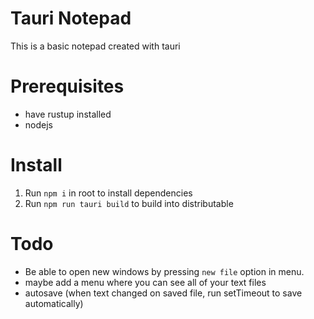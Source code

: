 # Tauri Notepad

This is a basic notepad created with tauri

# Prerequisites
- have rustup installed
- nodejs

# Install
1. Run `npm i` in root to install dependencies
2. Run `npm run tauri build` to build into distributable

# Todo
- Be able to open new windows by pressing `new file` option in menu.
- maybe add a menu where you can see all of your text files
- autosave (when text changed on saved file, run setTimeout to save automatically) 